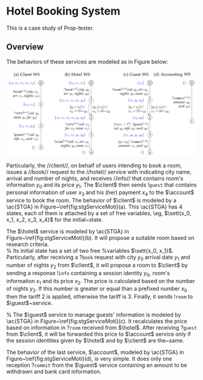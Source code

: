 
Hotel Booking System
==============

This is a case study of Prop-tester.

Overview
-------

The behaviors of these services are modeled as in Figure below:

![alt tag](https://github.com/nhnghia/prop-tester/raw/master/casestudy/hbs/figs/services.png)

Particularly, the //client//, on behalf of users intending to book a
room, issues a //book// request to the //hotel// service with indicating 
city name, arrival and number of nights,
and receives //info// that contains room's information $y_0$ and its
price $y_1$.
The $\client$ then sends $!\mathtt{guest}$ that contains personal information of
user $x_3$ and his (her) payment $x_4$ to the $\account$ service to book the
room.
The behavior of $\client$ is modeled by a \ac{STGA} in
Figure~\ref{fig:stgServiceMoti}(a).
This \ac{STGA} has 4 states, each of them is attached by a set of free
variables, \eg, $\sett{x_0, x_1, x_2, x_3, x_4}$ for the initial~state.

    
The $\hotel$ service is modeled by \ac{STGA} in
Figure~\ref{fig:stgServiceMoti}(b). It will propose a suitable room based on
research criteria.  
% Its initial state has a set of two free
%variables $\sett{x_0, x_1}$.
Particularly,
after receiving a $?\mathtt{book}$ request with city $y_0$ arrival date $y_1$
and number of nights $y_2$ from $\client$, it will propose a room to $\client$ by
sending a response $!\mathtt{info}$ containing a session identity $y_0$, room's
information $x_1$ and its price $x_2$.
The price is calculated based on the number of nights $y_2$.
If this number is greater or equal than a prefixed number $x_0$ then the tariff
2 is applied, otherwise the tariff is 3.
Finally, it sends $!\mathtt{room}$ to $\guest$~service.
 
    
%
The $\guest$ service to manage guests' information is modeled by \ac{STGA} in
Figure~\ref{fig:stgServiceMoti}(c).
It recalculates the price based on information in $?\mathtt{room}$ received from
$\hotel$.
After receiving $?\mathtt{guest}$ from $\client$,
it will be forwarded this price to $\account$ service only if the session
identities given by $\hotel$ and by $\client$ are the~same.

The behavior of the last service, $\account$, modeled by \ac{STGA} in
Figure~\ref{fig:stgServiceMoti}(d), is very simple.
It does only one reception $?\mathtt{commit}$ from the $\guest$ service containing an amount to
be withdrawn and bank card information.




